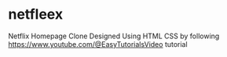 # netfleex
Netflix Homepage Clone Designed Using HTML CSS by following https://www.youtube.com/@EasyTutorialsVideo tutorial
